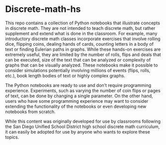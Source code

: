 # Discrete-math-hs

This repo contains a collection of Python notebooks that illustrate concepts in discrete math. They are not intended to teach discrete math, but rather supplement and extend what is done in the classroom. For example, many introductory discrete math classes incorporate exercises that involve rolling dice, flipping coins, dealing hands of cards, counting letters in a body of text or finding Eulerian paths in graphs. While these hands-on exercises are extremely useful, they are limited by the number of rolls, flips and deals that can be executed, size of the text that can be analyzed or complexity of graphs that can be visually analyzed. These notebooks make it possible to consider simulations potentially involving millions of events (flips, rolls, etc.), book length bodies of text or highly complex graphs.

The Python notebooks are ready to use and don’t require programming experience. Experiments, such as varying the number of coin flips or pages of text, can be done by changing a single parameter. On the other hand, users who have some programming experience may want to consider extending the functionality of the notebooks or even developing new notebooks from scratch.

While this content was originally developed for use by classrooms following the San Diego Unified School District high school discrete math curriculum, it can easily be adopted for use by anyone who wants to explore these topics.
